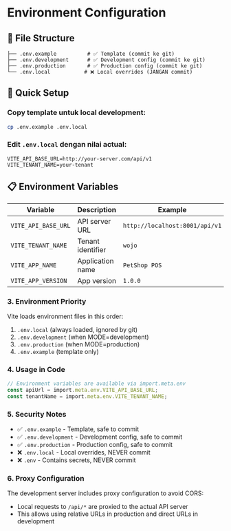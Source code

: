 # Environment Configuration

## 📁 File Structure

```
├── .env.example          # ✅ Template (commit ke git)
├── .env.development      # ✅ Development config (commit ke git)
├── .env.production       # ✅ Production config (commit ke git)
└── .env.local           # ❌ Local overrides (JANGAN commit)
```

## 🚀 Quick Setup

### Copy template untuk local development:

```bash
cp .env.example .env.local
```

### Edit `.env.local` dengan nilai actual:

```properties
VITE_API_BASE_URL=http://your-server.com/api/v1
VITE_TENANT_NAME=your-tenant
```

## 📋 Environment Variables

| Variable            | Description       | Example                        |
| ------------------- | ----------------- | ------------------------------ |
| `VITE_API_BASE_URL` | API server URL    | `http://localhost:8001/api/v1` |
| `VITE_TENANT_NAME`  | Tenant identifier | `wojo`                         |
| `VITE_APP_NAME`     | Application name  | `PetShop POS`                  |
| `VITE_APP_VERSION`  | App version       | `1.0.0`                        |

### 3. Environment Priority

Vite loads environment files in this order:

1. `.env.local` (always loaded, ignored by git)
2. `.env.development` (when MODE=development)
3. `.env.production` (when MODE=production)
4. `.env.example` (template only)

### 4. Usage in Code

```typescript
// Environment variables are available via import.meta.env
const apiUrl = import.meta.env.VITE_API_BASE_URL;
const tenantName = import.meta.env.VITE_TENANT_NAME;
```

### 5. Security Notes

- ✅ `.env.example` - Template, safe to commit
- ✅ `.env.development` - Development config, safe to commit
- ✅ `.env.production` - Production config, safe to commit
- ❌ `.env.local` - Local overrides, NEVER commit
- ❌ `.env` - Contains secrets, NEVER commit

### 6. Proxy Configuration

The development server includes proxy configuration to avoid CORS:

- Local requests to `/api/*` are proxied to the actual API server
- This allows using relative URLs in production and direct URLs in development

